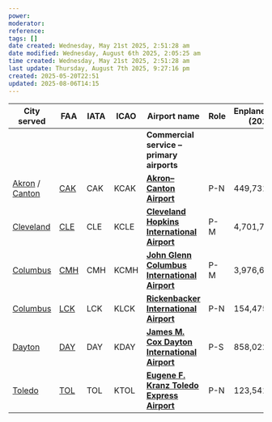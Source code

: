 ```yaml
---
power: 
moderator: 
reference: 
tags: []
date created: Wednesday, May 21st 2025, 2:51:28 am
date modified: Wednesday, August 6th 2025, 2:05:25 am
time created: Wednesday, May 21st 2025, 2:51:28 am
last update: Thursday, August 7th 2025, 9:27:16 pm
created: 2025-05-20T22:51
updated: 2025-08-06T14:15
---
```

| City served                                                                                                                            | FAA                                        | IATA | ICAO | Airport name                                                                                                                                                         | Role | Enplanements (2019) |
| -------------------------------------------------------------------------------------------------------------------------------------- | ------------------------------------------ | ---- | ---- | -------------------------------------------------------------------------------------------------------------------------------------------------------------------- | ---- | ------------------- |
|                                                                                                                                        |                                            |      |      | **Commercial service – primary airports**                                                                                                                            |      |                     |
| [Akron](https://en.wikipedia.org/wiki/Akron,_Ohio "Akron, Ohio") / [Canton](https://en.wikipedia.org/wiki/Canton,_Ohio "Canton, Ohio") | [CAK](https://www.airnav.com/airport/KCAK) | CAK  | KCAK | **[Akron–Canton Airport](https://en.wikipedia.org/wiki/Akron%E2%80%93Canton_Airport "Akron–Canton Airport")**                                                        | P-N  | 449,731             |
| [Cleveland](https://en.wikipedia.org/wiki/Cleveland "Cleveland")                                                                       | [CLE](https://www.airnav.com/airport/CLE)  | CLE  | KCLE | **[Cleveland Hopkins International Airport](https://en.wikipedia.org/wiki/Cleveland_Hopkins_International_Airport "Cleveland Hopkins International Airport")**       | P-M  | 4,701,713           |
| [Columbus](https://en.wikipedia.org/wiki/Columbus,_Ohio "Columbus, Ohio")                                                              | [CMH](https://www.airnav.com/airport/CMH)  | CMH  | KCMH | **[John Glenn Columbus International Airport](https://en.wikipedia.org/wiki/John_Glenn_Columbus_International_Airport "John Glenn Columbus International Airport")** | P-M  | 3,976,620           |
| [Columbus](https://en.wikipedia.org/wiki/Columbus,_Ohio "Columbus, Ohio")                                                              | [LCK](https://www.airnav.com/airport/LCK)  | LCK  | KLCK | **[Rickenbacker International Airport](https://en.wikipedia.org/wiki/Rickenbacker_International_Airport "Rickenbacker International Airport")**                      | P-N  | 154,475             |
| [Dayton](https://en.wikipedia.org/wiki/Dayton,_Ohio "Dayton, Ohio")                                                                    | [DAY](https://www.airnav.com/airport/DAY)  | DAY  | KDAY | **[James M. Cox Dayton International Airport](https://en.wikipedia.org/wiki/Dayton_International_Airport "Dayton International Airport")**                           | P-S  | 858,022             |
| [Toledo](https://en.wikipedia.org/wiki/Toledo,_Ohio "Toledo, Ohio")                                                                    | [TOL](https://www.airnav.com/airport/TOL)  | TOL  | KTOL | **[Eugene F. Kranz Toledo Express Airport](https://en.wikipedia.org/wiki/Toledo_Express_Airport "Toledo Express Airport")**                                          | P-N  | 123,541             |